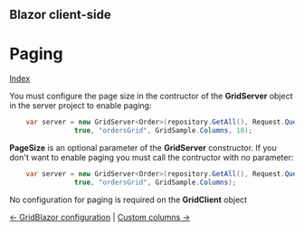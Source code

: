 ## Blazor client-side

# Paging

[Index](Documentation.md)

You must configure the page size in the contructor of the **GridServer** object in the server project to enable paging:

```c#
    var server = new GridServer<Order>(repository.GetAll(), Request.Query,
                true, "ordersGrid", GridSample.Columns, 10);
```

**PageSize** is an optional parameter of the **GridServer** constructor. If you don't want to enable paging you must call the contructor with no parameter:

```c#
    var server = new GridServer<Order>(repository.GetAll(), Request.Query,
                true, "ordersGrid", GridSample.Columns);
```

No configuration for paging is required on the **GridClient** object

[<- GridBlazor configuration](GridBlazor_configuration.md) | [Custom columns ->](Custom_columns.md)